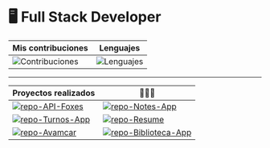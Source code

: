 # 🖥 Full Stack Developer
[repo-API-Foxes]: https://github-readme-stats.vercel.app/api/pin/?username=romeramatias&repo=project-ApiFoxes&theme=midnight-purple&hide_border=true
[repo-Notes-App]: https://github-readme-stats.vercel.app/api/pin/?username=romeramatias&repo=project-NotasApp&theme=midnight-purple&hide_border=true
[repo-Turnos-App]: https://github-readme-stats.vercel.app/api/pin/?username=romeramatias&repo=ort-1-2-pnt1-CentroDeTurnos&theme=midnight-purple&hide_border=true
[repo-Resume]: https://github-readme-stats.vercel.app/api/pin/?username=romeramatias&repo=romeramatias.github.io&theme=midnight-purple&hide_border=true
[repo-Avamcar]: https://github-readme-stats.vercel.app/api/pin/?username=romeramatias&repo=ort-2-1-project-Avamcar&theme=midnight-purple&hide_border=true
[repo-Biblioteca-App]: https://github-readme-stats.vercel.app/api/pin/?username=romeramatias&repo=project-Biblioteca-Capgemini&theme=midnight-purple&hide_border=true

[Contribuciones]: https://github-readme-stats.vercel.app/api?username=romeramatias&theme=midnight-purple&show_icons=true&hide_border=true&count_private=true&include_all_commit=true
[Lenguajes]: https://github-readme-stats.vercel.app/api/top-langs/?username=romeramatias&theme=midnight-purple&hide=&langs_count=20&layout=compact&hide_border=true

[Link-API-Foxes]: https://github.com/romeramatias/project-ApiFoxes
[Link-Notes-App]: https://github.com/romeramatias/project-NotasApp
[Link-Turnos-App]: https://github.com/romeramatias/ort-1-2-pnt1-mvc-CentroDeTurnos
[Link-Resume]: https://github.com/romeramatias/romeramatias.github.io
[Link-Avamcar]: https://github.com/romeramatias/ort-2-1-project-Avamcar
[Link-Biblioteca-App]: https://github.com/romeramatias/project-Biblioteca-Capgemini


| Mis contribuciones | Lenguajes
| ----------- | -----------
| ![Contribuciones] | ![Lenguajes]|

---

| Proyectos realizados | 👨🏼‍💻 |
| ----------- | ----------- |
| [![repo-API-Foxes]][Link-API-Foxes] | [![repo-Notes-App]][Link-Notes-APP] |  
| [![repo-Turnos-App]][Link-Turnos-App] | [![repo-Resume]][Link-Resume] |
| [![repo-Avamcar]][Link-Avamcar] | [![repo-Biblioteca-App]][Link-Biblioteca-App] |



